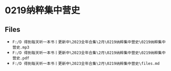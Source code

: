 # 0219纳粹集中营史

## Files

- `F:/D 得到每天听一本书丨更新中\2023全年合集\2月\0219纳粹集中营史\0219纳粹集中营史.mp3`
- `F:/D 得到每天听一本书丨更新中\2023全年合集\2月\0219纳粹集中营史\0219纳粹集中营史.pdf`
- `F:/D 得到每天听一本书丨更新中\2023全年合集\2月\0219纳粹集中营史\files.md`
